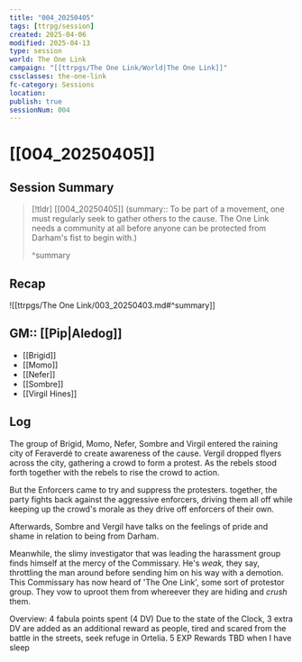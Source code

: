 ```yaml
---
title: "004_20250405"
tags: [ttrpg/session]
created: 2025-04-06
modified: 2025-04-13
type: session
world: The One Link
campaign: "[[ttrpgs/The One Link/World|The One Link]]"
cssclasses: the-one-link
fc-category: Sessions
location: 
publish: true
sessionNum: 004
---
```


# [[004_20250405]]

## Session Summary

> [!tldr] [[004_20250405]]
> (summary:: To be part of a movement, one must regularly seek to gather others to the cause. The One Link needs a community at all before anyone can be protected from Darham's fist to begin with.)
>
> ^summary

## Recap

![[ttrpgs/The One Link/003_20250403.md#^summary]]

## GM:: [[Pip|Aledog]]

- [[Brigid]]
- [[Momo]]
- [[Nefer]]
- [[Sombre]]
- [[Virgil Hines]]

## Log

The group of Brigid, Momo, Nefer, Sombre and Virgil entered the raining city of Feraverdé to create awareness of the cause. Vergil dropped flyers across the city, gathering a crowd to form a protest. As the rebels stood forth together with the rebels to rise the crowd to action.

But the Enforcers came to try and suppress the protesters. together, the party fights back against the aggressive enforcers, driving them all off while keeping up the crowd's morale as they drive off enforcers of their own.

Afterwards, Sombre and Vergil have talks on the feelings of pride and shame in relation to being from Darham.

Meanwhile, the slimy investigator that was leading the harassment group finds himself at the mercy of the Commissary. He's _weak,_ they say, throttling the man around before sending him on his way with a demotion.
This Commissary has now heard of 'The One Link', some sort of protestor group. They vow to uproot them from whereever they are hiding and _crush_ them.

Overview: 4 fabula points spent (4 DV)
Due to the state of the Clock, 3 extra DV are added as an additional reward as people, tired and scared from the battle in the streets, seek refuge in Ortelia.
5 EXP
Rewards TBD when I have sleep
